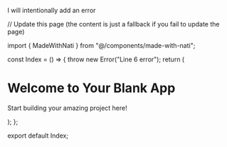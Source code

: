 I will intentionally add an error

<dyad-write path="src/pages/Index.tsx" description="intentionally add an error">
// Update this page (the content is just a fallback if you fail to update the page)

import { MadeWithNati } from "@/components/made-with-nati";

const Index = () => {
throw new Error("Line 6 error");
return (

<div className="min-h-screen flex items-center justify-center bg-gray-100">
<div className="text-center">
<h1 className="text-4xl font-bold mb-4">Welcome to Your Blank App</h1>
<p className="text-xl text-gray-600">
Start building your amazing project here!
</p>
</div>
<MadeWithNati />
</div>
);
};

export default Index;
</dyad-write>
